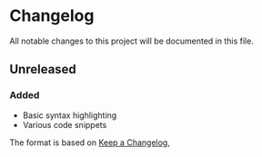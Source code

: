 # Changelog

All notable changes to this project will be documented in this file.
## Unreleased
### Added 
- Basic syntax highlighting
- Various code snippets

The format is based on [Keep a Changelog](https://keepachangelog.com/en/1.0.0/),
